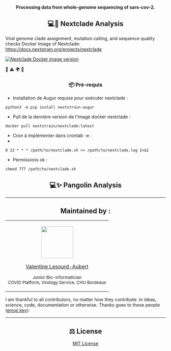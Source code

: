 <h4 id="CovSeq" align="center">
Processing data from whole-genome sequencing of sars-cov-2. 
</h4>

<p
   <img alt="build succeeded" src="https://img.shields.io/badge/build-succeeded-brightgreen.svg">
</p>




<h2 id="nextclade" align="center">
💻🐋 Nextclade Analysis
</h2>
  
Viral genome clade assignment, mutation calling, and sequence quality checks
Docker Image of Nextclade: https://docs.nextstrain.org/projects/nextclade

<a href="https://hub.docker.com/r/nextstrain/nextclade">
      <img alt="Nextclade Docker image version" src="https://img.shields.io/docker/v/nextstrain/nextclade?label=%F0%9F%90%8B%20%20%20docker%3Anextclade">
  </a>


📖 ⚠️ 🌍 🔧

<h3 id="prerequis" align="center">
📦 Pré-requis
</h3>


- Installation de Augur requise pour exécuter nextclade :

``` python3 -m pip install nextstrain-augur ```

-  Pull de la dernière version de l’image docker nextclade :

``` docker pull nextstrain/nextclade:latest ```

- Cron à implémenter dans crontab -e :
- 
``` 0 13 * * * /path/to/nextclade.sh >> /path/to/nextclade.log 2>&1 ```

- Permissions ok :

``` chmod 777 /path/to/nextclade.sh ```



<h2 id="pangolin" align="center">
💻✨ Pangolin Analysis
</h2>



---

<h2 id="maintenedby" align="center">
Maintained by :
</h2>

<table align="center">
  <tr>
  <td align="center">
<p align="center">
  <p align="center">
    <a href="https://github.com/valentinelsra"> 
      <img src="https://avatars.githubusercontent.com/valentinelsra" width="100px;" alt=""/>
    </a> 
  </p>
  <p align="center">
    <p align="center">
      <a href="https://github.com/valentinelsra">
      Valentine Lesourd-Aubert
      </a>
    </p>
    <p align="center">
      <small>Junior Bio-informatician</small></br>
      <small>COVID Platform, Virology Service, CHU Bordeaux</small></br>
    </p>
  </p>
  </td>
  </tr>
</table>

I am thankful to all contributors, no matter how they contribute: in ideas, science, code, documentation or otherwise. Thanks goes to these people (<a target="_blank" rel="noopener noreferrer" href="https://allcontributors.org/docs/en/emoji-key">emoji key</a>):

---

<h2 id="license" align="center">
⚖️ License
</h2>

<p align="center">
  <a target="_blank" rel="noopener noreferrer" href="../../LICENSE" alt="License file">MIT License</a>
</p>
